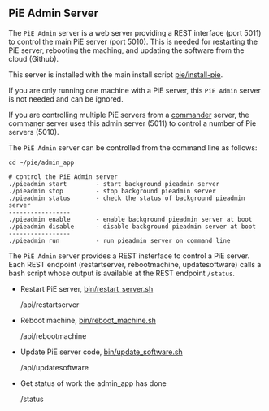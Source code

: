 ## PiE Admin Server

The `PiE Admin` server is a web server providing a REST interface (port 5011) to control the main PiE server (port 5010). This is needed for restarting the PiE server, rebooting the maching, and updating the software from the cloud (Github).

This server is installed with the main install script [pie/install-pie](../install-pie).
 
If you are only running one machine with a PiE server, this `PiE Admin` server is not needed and can be ignored.

If you are controlling multiple PiE servers from a [commander](../commander_app/readme.md) server, the commaner server uses this admin server (5011) to control a number of Pie servers (5010).

The `PiE Admin` server can be controlled from the command line as follows:

```
cd ~/pie/admin_app

# control the PiE Admin server
./pieadmin start		- start background pieadmin server
./pieadmin stop			- stop background pieadmin server
./pieadmin status		- check the status of background pieadmin server
-----------------
./pieadmin enable		- enable background pieadmin server at boot
./pieadmin disable		- disable background pieadmin server at boot
-----------------
./pieadmin run			- run pieadmin server on command line
```

The `PiE Admin` server provides a REST insterface to control a PiE server. Each REST endpoint (restartserver, rebootmachine, updatesoftware) calls a bash script whose output is available at the REST endpoint `/status`.

 - Restart PiE server, [bin/restart_server.sh](bin/restart_server.sh)

	/api/restartserver
	
 - Reboot machine, [bin/reboot_machine.sh](bin/reboot_machine.sh)
 
	/api/rebootmachine
	
 - Update PiE server code, [bin/update_software.sh](bin/update_software.sh)
 
 	/api/updatesoftware
 
 
 - Get status of work the admin_app has done
  
	/status
 
